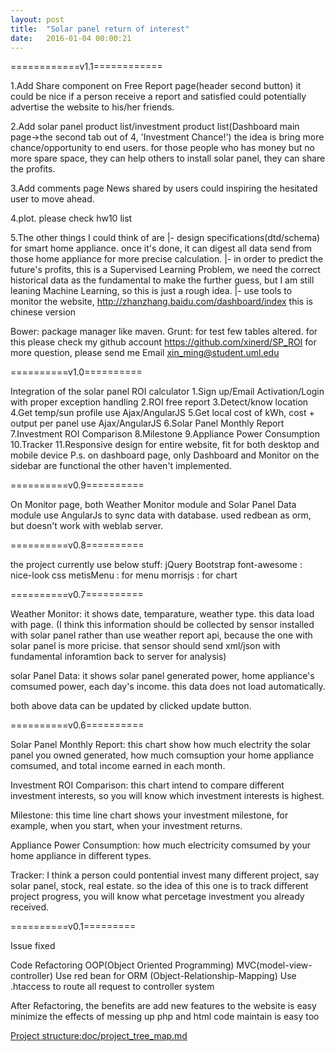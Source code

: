 ```yaml
---
layout: post
title:  "Solar panel return of interest"
date:   2016-01-04 00:00:21
---
```


============v1.1============

1.Add Share component on Free Report page(header second button)
it could be nice if a person receive a report and satisfied could potentially
advertise the website to his/her friends.

2.Add solar panel product list/investment product list(Dashboard main
page->the second tab out of 4, 'Investment Chance!')
the idea is bring more chance/opportunity to end users.
for those people who has money but no more spare space,
they can help others to install solar panel, they can share the profits.

3.Add comments page
News shared by users could inspiring the hesitated user to move ahead.

4.plot. please check hw10 list

5.The other things I could think of are
|- design specifications(dtd/schema) for smart home appliance. once it's done,
   it can digest all data send from those home appliance for more precise calculation.
|- in order to predict the future's profits, this is a Supervised Learning Problem,
   we need the correct historical data as the fundamental to make the further guess, 
   but I am still leaning Machine Learning, so this is just a rough idea.
|- use tools to monitor the website, http://zhanzhang.baidu.com/dashboard/index this is chinese version

Bower: package manager like maven.
Grunt: for test
few tables altered. for this please check my github account https://github.com/xinerd/SP_ROI
for more question, please send me Email xin_ming@student.uml.edu

==========v1.0==========

Integration of the solar panel ROI calculator
1.Sign up/Email Activation/Login with proper exception handling
2.ROI free report
3.Detect/know location
4.Get temp/sun profile use Ajax/AngularJS
5.Get local cost of kWh, cost + output per panel use Ajax/AngularJS
6.Solar Panel Monthly Report
7.Investment ROI Comparison
8.Milestone
9.Appliance Power Consumption
10.Tracker
11.Responsive design for entire website, fit for both desktop and mobile device
P.s. on dashboard page, only Dashboard and Monitor on the sidebar are functional
the other haven't implemented.

==========v0.9==========

On Monitor page, both Weather Monitor module and Solar Panel Data module 
use AngularJs to sync data with database.
used redbean as orm, but doesn't work with weblab server.

==========v0.8==========

the project currently use below stuff:
jQuery
Bootstrap
font-awesome : nice-look css
metisMenu : for menu
morrisjs : for chart

==========v0.7==========

Weather Monitor: it shows date, temparature, weather type. this data load with
page.
(I think this information should be collected by sensor installed with solar panel 
rather than use weather report api, 
because the one with solar panel is more pricise.
that sensor should send xml/json with fundamental inforamtion back to server for analysis)

solar Panel Data: it shows solar panel generated power, home appliance's
comsumed power, each day's income. this data does not load automatically.

both above data can be updated by clicked update button.

==========v0.6==========

Solar Panel Monthly Report: this chart show how much electrity the solar panel you owned generated, 
how much comsuption your home appliance comsumed, 
and total income earned in each month.

Investment ROI Comparison: this chart intend to compare different investment interests, 
so you will know which investment interests is highest.

Milestone: this time line chart shows your investment milestone, 
for example, when you start, when your investment returns.

Appliance Power Consumption: how much electricity comsumed by your home appliance in different types.

Tracker: I think a person could pontential invest many different project, 
say solar panel, stock, real estate. 
so the idea of this one is to track different project progress, 
you will know what percetage investment you already received.

==========v0.1=========

Issue fixed

Code Refactoring
OOP(Object Oriented Programming)
MVC(model-view-controller)
Use red bean for ORM (Object-Relationship-Mapping)
Use .htaccess to route all request to controller system


After Refactoring, the benefits are
add new features to the website is easy
minimize the effects of messing up php and html code
maintain is easy too

[Project structure:doc/project_tree_map.md](https://github.com/xinerd/SP_ROI/blob/gh-pages/doc/project_tree_map.txt)

